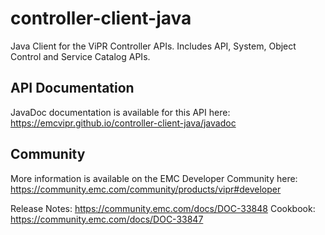 controller-client-java
======================

Java Client for the ViPR Controller APIs. Includes API, System, Object Control and Service Catalog APIs.

## API Documentation

JavaDoc documentation is available for this API here:
https://emcvipr.github.io/controller-client-java/javadoc

## Community

More information is available on the EMC Developer Community here: https://community.emc.com/community/products/vipr#developer

Release Notes: https://community.emc.com/docs/DOC-33848
Cookbook: https://community.emc.com/docs/DOC-33847
